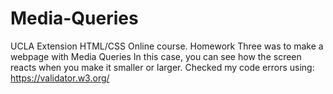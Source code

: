 # Media-Queries
UCLA Extension HTML/CSS Online course.
Homework Three was to make a webpage with Media Queries
In this case, you can see how the screen reacts when you make it smaller or larger.
Checked my code errors using: https://validator.w3.org/
